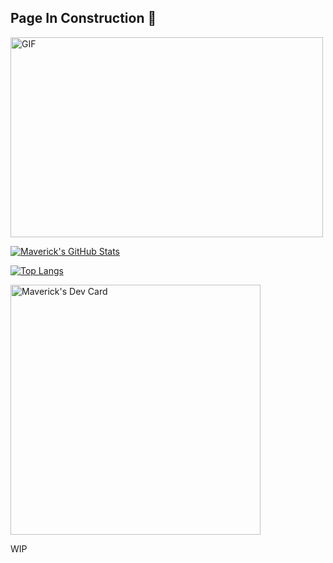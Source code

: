## Page In Construction :construction:

<img align="center" alt="GIF" src="https://cdn.dribbble.com/users/461802/screenshots/4753031/designergif.gif" width="500" height="320" />

[![Maverick's GitHub Stats](https://github-readme-stats.vercel.app/api?username=maverick-thalys&count_private=true&theme=radical&&hide=prs,issues,contribs&show_icons=true&include_all_commits)](https://github.com/Maverick-Thalys)

<!--START_SECTION:waka-->
<!--END_SECTION:waka-->

[![Top Langs](https://github-readme-stats.vercel.app/api/top-langs/?username=maverick-thalys&layout=compact&theme=tokyonight)](https://github.com/Maverick-Thalys)

<a href="https://app.daily.dev/Maverick"><img src="https://github.com/MrMaverick-Dev/MrMaverick-Dev/blob/main/devcard.svg" width="400" alt="Maverick's Dev Card"/></a>

WIP
